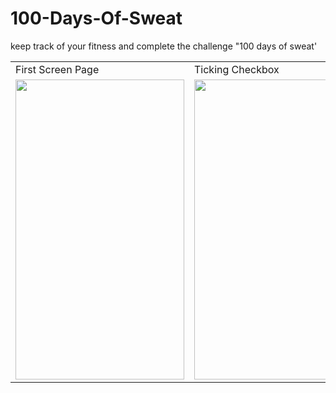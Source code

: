 # 100-Days-Of-Sweat
keep track of your fitness and complete the challenge  "100 days of sweat'

<table>
  <tr>
    <td>First Screen Page</td>
     <td>Ticking Checkbox</td>
     <td>Challenge Completed</td>
  </tr>
  <tr>
    <td><img src="C:\Users\mayan\Downloads/ss1.jpeg" width=270 height=480></td>
    <td><img src="C:\Users\mayan\Downloads/ss2.jpeg" width=270 height=480></td>
    <td><img src="\Users\mayan\Downloads/ss1.jpeg" width=270 height=480></td>
  </tr>
 </table>
